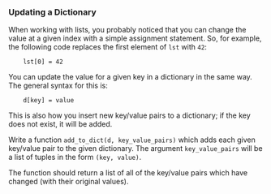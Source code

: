 ### Updating a Dictionary

When working with lists, you probably noticed that you can change the
value at a given index with a simple assignment statement. So, for
example, the following code replaces the first element of `lst` with
`42`:

        lst[0] = 42

You can update the value for a given key in a dictionary in the same
way. The general syntax for this is:

        d[key] = value

This is also how you insert new key/value pairs to a dictionary; if the
key does not exist, it will be added.

Write a function `add_to_dict(d, key_value_pairs)` which adds each given
key/value pair to the given dictionary. The argument `key_value_pairs`
will be a list of tuples in the form `(key, value)`.

The function should return a list of all of the key/value pairs which
have changed (with their original values).
